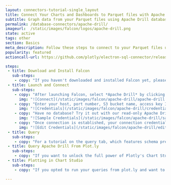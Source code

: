 ```yaml
---
layout: connectors-tutorial-single_layout
title: Connect Your Charts and Dashboards to Parquet files with Apache Drill
subtitle: Graph data from your Parquet files using Apache Drill database with Chart Studio and Falcon.
permalink: /database-connectors/apache-drill/
imageurl:  /static/images/falcon/logos/apache-drill.png
state: active
tags: other
section: Basics
meta_description: Follow these steps to connect to your Parquet files using Apache Drill
popularity: featured
actioncall-url: https://github.com/plotly/electron-sql-connector/releases

steps:
 - title: Download and Install Falcon
   sub-steps:
    - copy: "If you haven't downloaded and installed Falcon yet, please follow the instructions for either [personal setup](https://help.plot.ly/database-connectors/personal-login/) or [company on-premise](https://help.plot.ly/database-connectors/on-prem-login/)."
 - title: Launch and Connect
   sub-steps:
    - copy: "After launching Falcon, select *Apache Drill* by clicking on its icon."
      img: "![Connect](/static/images/falcon/apache-drill/apache-drill.png)"
    - copy: "Enter your host, port number, S3 bucket name, access key ID, secret access key and click *CONNECT*."
      img: "![Credentials](/static/images/falcon/apache-drill/credentials.png)"
    - copy: "Have no database? Try it out with our read-only Apache Drill database. Simply, click Show Sample Credentials, copy, paste and click *CONNECT*."
      img: "![Sample Credentials](/static/images/falcon/apache-drill/sample-credentials.png)"
    - copy: "Once connection is established, your connection credentials will be saved and greyed out to avoid unintentional changes. If you wish to modify your connection, click on *Edit Credentials*."
      img: "![Edit Credentials](/static/images/falcon/apache-drill/edit-credentials.png)"
 - title: Query
   sub-steps:
    - copy: "For a tutorial on the query tab, which features schema preview, the ability execute sql queries, perform inline data visualization, preview tables and export CSV files, see [Query From Falcon](https://help.plot.ly/database-connectors/query-from-falcon/)."
 - title: Query Apache Drill From Plot.ly
   sub-steps:
    - copy: "If you want to unlock the full power of Plotly's Chart Studio, you can click the PLOT.LY tab and QUERY [DATABASE] FROM PLOT.LY. To learn more about this feature, naviagte to the [Query From Plot.ly](https://help.plot.ly/database-connectors/query-from-plotly/) tutorial."
 - title: Plotting in Chart Studio
   sub-steps:
    - copy: "If you opted to run your queries from plot.ly and want to make a styled and interactive plot in the Chart Studio. Check out our [Chart Studio](https://help.plot.ly/tutorials/) tutorials"

---
```

